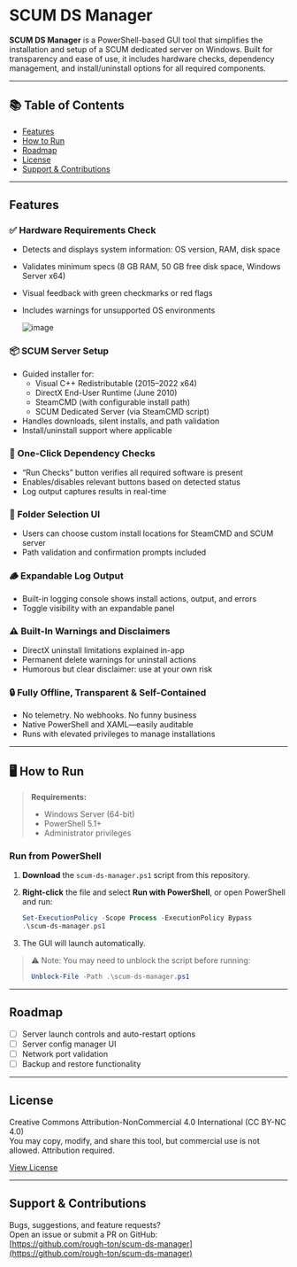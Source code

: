 # SCUM DS Manager

**SCUM DS Manager** is a PowerShell-based GUI tool that simplifies the installation and setup of a SCUM dedicated server on Windows. Built for transparency and ease of use, it includes hardware checks, dependency management, and install/uninstall options for all required components.

---

## 📚 Table of Contents

- [Features](#features)
- [How to Run](#how-to-run)
- [Roadmap](#roadmap)
- [License](#license)
- [Support & Contributions](#support--contributions)

---

## Features

### ✅ Hardware Requirements Check
- Detects and displays system information: OS version, RAM, disk space
- Validates minimum specs (8 GB RAM, 50 GB free disk space, Windows Server x64)
- Visual feedback with green checkmarks or red flags
- Includes warnings for unsupported OS environments

  ![image](https://github.com/user-attachments/assets/c67e6597-d564-4fbb-90bb-9dfd8fa22f17)

### 📦 SCUM Server Setup
- Guided installer for:
  - Visual C++ Redistributable (2015–2022 x64)
  - DirectX End-User Runtime (June 2010)
  - SteamCMD (with configurable install path)
  - SCUM Dedicated Server (via SteamCMD script)
- Handles downloads, silent installs, and path validation
- Install/uninstall support where applicable

### 🧪 One-Click Dependency Checks
- “Run Checks” button verifies all required software is present
- Enables/disables relevant buttons based on detected status
- Log output captures results in real-time

### 📁 Folder Selection UI
- Users can choose custom install locations for SteamCMD and SCUM server
- Path validation and confirmation prompts included

### 🪵 Expandable Log Output
- Built-in logging console shows install actions, output, and errors
- Toggle visibility with an expandable panel

### ⚠️ Built-In Warnings and Disclaimers
- DirectX uninstall limitations explained in-app
- Permanent delete warnings for uninstall actions
- Humorous but clear disclaimer: use at your own risk

### 🔒 Fully Offline, Transparent & Self-Contained
- No telemetry. No webhooks. No funny business
- Native PowerShell and XAML—easily auditable
- Runs with elevated privileges to manage installations

---
<a name="how-to-run"></a>
## 🖥️ How to Run

> **Requirements:**  
> - Windows Server (64-bit)  
> - PowerShell 5.1+  
> - Administrator privileges

### Run from PowerShell

1. **Download** the `scum-ds-manager.ps1` script from this repository.
2. **Right-click** the file and select **Run with PowerShell**, or open PowerShell and run:

   ```powershell
   Set-ExecutionPolicy -Scope Process -ExecutionPolicy Bypass
   .\scum-ds-manager.ps1
   ```

3. The GUI will launch automatically.

> ⚠️ Note: You may need to unblock the script before running:
>
> ```powershell
> Unblock-File -Path .\scum-ds-manager.ps1
> ```

---

## Roadmap

- [ ] Server launch controls and auto-restart options
- [ ] Server config manager UI
- [ ] Network port validation
- [ ] Backup and restore functionality

---

## License

Creative Commons Attribution-NonCommercial 4.0 International (CC BY-NC 4.0)  
You may copy, modify, and share this tool, but commercial use is not allowed. Attribution required.

[View License](https://creativecommons.org/licenses/by-nc/4.0/)

---

## Support & Contributions

Bugs, suggestions, and feature requests?  
Open an issue or submit a PR on GitHub:  
[https://github.com/rough-ton/scum-ds-manager](https://github.com/rough-ton/scum-ds-manager)
